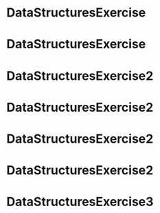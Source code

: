 # DataStructuresExercise
# DataStructuresExercise
# DataStructuresExercise2
# DataStructuresExercise2
# DataStructuresExercise2
# DataStructuresExercise2
# DataStructuresExercise3
